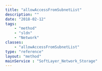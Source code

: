 ```yaml
---
title: "allowAccessFromSubnetList"
description: ""
date: "2018-02-12"
tags:
    - "method"
    - "sldn"
    - "Network"
classes:
    - "allowAccessFromSubnetList"
type: "reference"
layout: "method"
mainService : "SoftLayer_Network_Storage"
---
```

